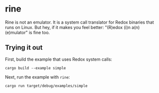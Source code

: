 # rine

Rine is not an emulator. It is a system call translator for Redox binaries
that runs on Linux. But hey, if it makes you feel better:
"(R)edox (i)n a(n) (e)mulator" is fine too.

## Trying it out

First, build the example that uses Redox system calls:
```
cargo build --example simple
```

Next, run the example with `rine`:
```
cargo run target/debug/examples/simple
```
